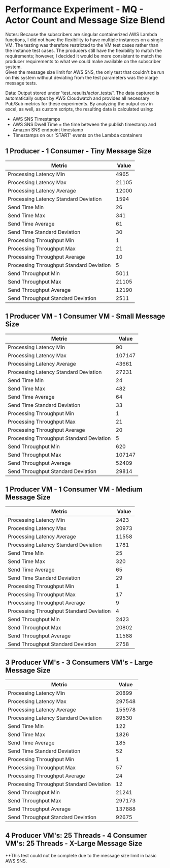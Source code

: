 # Performance Experiment - MQ - Actor Count and Message Size Blend

Notes: Because the subscribers are singular containerized AWS Lambda functions, I did not have the flexibility to have multiple instances on a single VM. The testing was therefore restricted to the VM test cases rather than the instance test cases. The producers still have  the flexibility to match the requirements; however, I decided it would be more consistent to match the producer requirements to what we could make available on the subscriber system. \
Given the message size limit for AWS SNS, the only test that couldn't be run on this system without deviating from the test parameters was the xlarge message tests.


Data: Output stored under 'test_results/actor_tests/'. The data captured is automatically output by AWS Cloudwatch and provides all necessary Pub/Sub metrics for these experiments. By analyzing the output csv in excel, as well, as custom scripts, the resulting data is calculated using:
* AWS SNS Timestamps
* AWS SNS Dwell Time = the time between the publish timestamp and Amazon SNS endpoint timestamp
* Timestamps on our 'START' events on the Lambda containers


## 1 Producer - 1 Consumer - Tiny Message Size


| Metric                                   | Value |
| ---------------------------------------- | ----- |
| Processing Latency Min                   |    4965   |
| Processing Latency Max                   |    21105   |
| Processing Latency Average               |     12000  |
| Processing Latency Standard Deviation    |     1594  |
| Send Time Min                            |  26     |
| Send Time Max                            |   341    |
| Send Time Average                        |    61   |
| Send Time Standard Deviation             |     30  |
| Processing Throughput Min                |   1    |
| Processing Throughput Max                |    21   |
| Processing Throughput Average            |     10  |
| Processing Throughput Standard Deviation |      5 |
| Send Throughput Min                      | 5011      |
| Send Throughput Max                      |  21105     |
| Send Throughput Average                  |   12190    |
| Send Throughput Standard Deviation       |    2511   |

## 1 Producer VM - 1 Consumer VM - Small Message Size


| Metric                                   | Value |
| ---------------------------------------- | ----- |
| Processing Latency Min                   |  90     |
| Processing Latency Max                   |  107147     |
| Processing Latency Average               |   43661    |
| Processing Latency Standard Deviation    |    27231   |
| Send Time Min                            |   24    |
| Send Time Max                            |    482   |
| Send Time Average                        |   64    |
| Send Time Standard Deviation             |     33  |
| Processing Throughput Min                |  1     |
| Processing Throughput Max                |  21     |
| Processing Throughput Average            |   20    |
| Processing Throughput Standard Deviation |     5  |
| Send Throughput Min                      |  620     |
| Send Throughput Max                      |   107147    |
| Send Throughput Average                  |   52409    |
| Send Throughput Standard Deviation       |    29814   |

## 1 Producer VM - 1 Consumer VM - Medium Message Size


| Metric                                   | Value |
| ---------------------------------------- | ----- |
| Processing Latency Min                   |  2423     |
| Processing Latency Max                   |   20973    |
| Processing Latency Average               |   11558    |
| Processing Latency Standard Deviation    |   1781    |
| Send Time Min                            |     25  |
| Send Time Max                            |     320  |
| Send Time Average                        |    65   |
| Send Time Standard Deviation             |    29   |
| Processing Throughput Min                |  1     |
| Processing Throughput Max                |   17    |
| Processing Throughput Average            |     9  |
| Processing Throughput Standard Deviation |      4 |
| Send Throughput Min                      | 2423      |
| Send Throughput Max                      | 20802      |
| Send Throughput Average                  |  11588     |
| Send Throughput Standard Deviation       |   2758    |

## 3 Producer VM's - 3 Consumers VM's - Large Message Size

| Metric                                   | Value |
| ---------------------------------------- | ----- |
| Processing Latency Min                   |   20899    |
| Processing Latency Max                   |    297548   |
| Processing Latency Average               |   155978    |
| Processing Latency Standard Deviation    |  89530     |
| Send Time Min                            |  122     |
| Send Time Max                            |   1826    |
| Send Time Average                        |    185   |
| Send Time Standard Deviation             |     52  |
| Processing Throughput Min                |   1    |
| Processing Throughput Max                |   57    |
| Processing Throughput Average            |    24   |
| Processing Throughput Standard Deviation |    12   |
| Send Throughput Min                      |  21241     |
| Send Throughput Max                      |  297173     |
| Send Throughput Average                  |  137888     |
| Send Throughput Standard Deviation       |  92675     |

## 4 Producer VM's: 25 Threads - 4 Consumer VM's: 25 Threads - X-Large Message Size

**This test could not be complete due to the message size limit in basic AWS SNS.
